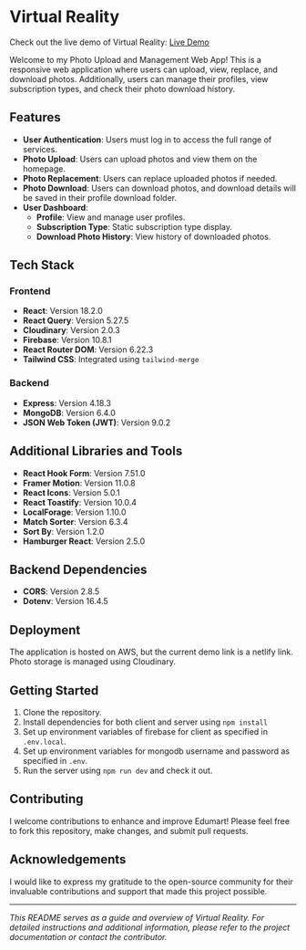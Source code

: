 # Virtual Reality

Check out the live demo of Virtual Reality: [Live Demo](http://ec2-3-145-65-7.us-east-2.compute.amazonaws.com:5000/)

Welcome to my  Photo Upload and Management Web App! This is a responsive web application where users can upload, view, replace, and download photos. Additionally, users can manage their profiles, view subscription types, and check their photo download history.

## Features

- **User Authentication**: Users must log in to access the full range of services.
- **Photo Upload**: Users can upload photos and view them on the homepage.
- **Photo Replacement**: Users can replace uploaded photos if needed.
- **Photo Download**: Users can download photos, and download details will be saved in their profile download folder.
- **User Dashboard**: 
  - **Profile**: View and manage user profiles.
  - **Subscription Type**: Static subscription type display.
  - **Download Photo History**: View history of downloaded photos.

## Tech Stack

### Frontend

- **React**: Version 18.2.0
- **React Query**: Version 5.27.5
- **Cloudinary**: Version 2.0.3
- **Firebase**: Version 10.8.1
- **React Router DOM**: Version 6.22.3
- **Tailwind CSS**: Integrated using `tailwind-merge`

### Backend

- **Express**: Version 4.18.3
- **MongoDB**: Version 6.4.0
- **JSON Web Token (JWT)**: Version 9.0.2

## Additional Libraries and Tools

- **React Hook Form**: Version 7.51.0
- **Framer Motion**: Version 11.0.8
- **React Icons**: Version 5.0.1
- **React Toastify**: Version 10.0.4
- **LocalForage**: Version 1.10.0
- **Match Sorter**: Version 6.3.4
- **Sort By**: Version 1.2.0
- **Hamburger React**: Version 2.5.0

## Backend Dependencies

- **CORS**: Version 2.8.5
- **Dotenv**: Version 16.4.5

## Deployment

The application is hosted on AWS, but the current demo link is a netlify link. Photo storage is managed using Cloudinary.

## Getting Started

1. Clone the repository.
2. Install dependencies for both client and server using `npm install`
3. Set up environment variables of firebase for client as specified in `.env.local`.
4. Set up environment variables for mongodb username and password as specified in `.env`.
5. Run the server using `npm run dev` and check it out.

## Contributing

I welcome contributions to enhance and improve Edumart! Please feel free to fork this repository, make changes, and submit pull requests.

## Acknowledgements

I would like to express my gratitude to the open-source community for their invaluable contributions and support that made this project possible.

---

_This README serves as a guide and overview of Virtual Reality. For detailed instructions and additional information, please refer to the project documentation or contact the contributor._
